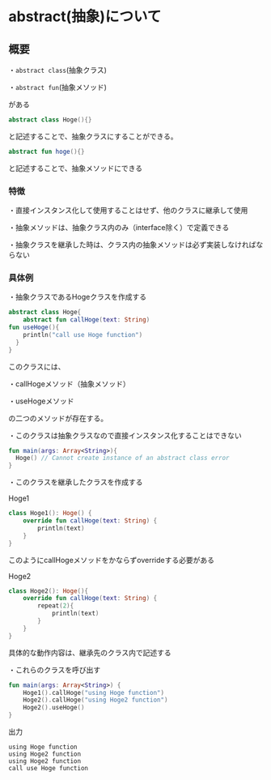 # abstract(抽象)について

## 概要

 ・`abstract class`(抽象クラス)

 ・`abstract fun`(抽象メソッド)

 がある

 ```kotlin
abstract class Hoge(){}
```

と記述することで、抽象クラスにすることができる。

```kotlin
abstract fun hoge(){}
```

と記述することで、抽象メソッドにできる

### 特徴

・直接インスタンス化して使用することはせず、他のクラスに継承して使用

・抽象メソッドは、抽象クラス内のみ（interface除く）で定義できる

・抽象クラスを継承した時は、クラス内の抽象メソッドは必ず実装しなければならない

### 具体例

・抽象クラスであるHogeクラスを作成する

```kotlin
abstract class Hoge{
    abstract fun callHoge(text: String)
fun useHoge(){
    println("call use Hoge function")
  }
}
```

このクラスには、

  ・callHogeメソッド（抽象メソッド）

  ・useHogeメソッド

の二つのメソッドが存在する。

・このクラスは抽象クラスなので直接インスタンス化することはできない

```kotlin
fun main(args: Array<String>){
  Hoge() // Cannot create instance of an abstract class error
}
```

・このクラスを継承したクラスを作成する

Hoge1

```kotlin
class Hoge1(): Hoge() {
    override fun callHoge(text: String) {
        println(text)
    }
}
```

このようにcallHogeメソッドをかならずoverrideする必要がある

Hoge2

```kotlin
class Hoge2(): Hoge(){
    override fun callHoge(text: String) {
        repeat(2){
            println(text)
        }
    }
}
```

具体的な動作内容は、継承先のクラス内で記述する

・これらのクラスを呼び出す

```kotlin
fun main(args: Array<String>) {
    Hoge1().callHoge("using Hoge function")
    Hoge2().callHoge("using Hoge2 function")
    Hoge2().useHoge()
}
```

出力

```
using Hoge function
using Hoge2 function
using Hoge2 function
call use Hoge function
```
